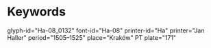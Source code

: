 # Keywords
glyph-id="Ha-08_0132"
font-id="Ha-08"
printer-id="Ha"
printer="Jan Haller"
period="1505–1525"
place="Kraków"
PT plate="171"
